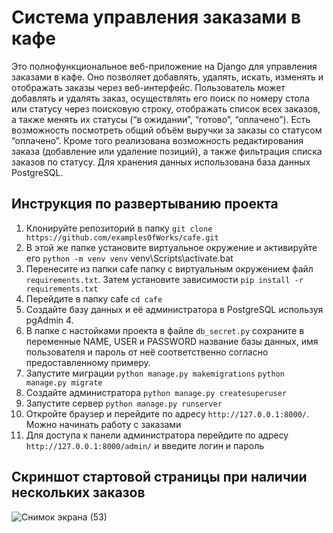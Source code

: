 # Cистема управления заказами в кафе
Это полнофункциональное веб-приложение на Django для управления заказами в кафе. Оно позволяет добавлять, удалять, искать, изменять и отображать заказы через веб-интерфейс.
Пользователь может добавлять и удалять заказ, осуществлять его поиск по номеру стола или статусу через поисковую строку, отображать список всех заказов, а также менять их статусы (“в ожидании”, “готово”, “оплачено”). Есть возможность посмотреть общий объём выручки за заказы со статусом “оплачено”. Кроме того реализована возможность редактирования заказа (добавление или удаление позиций), а также фильтрация списка заказов по статусу.
Для хранения данных использована база данных PostgreSQL.

## Инструкция по развертыванию проекта
1.	Клонируйте репозиторий в папку
   ```git clone https://github.com/examplesOfWorks/cafe.git```
2.	В этой же папке установите виртуальное окружение и активируйте его
```python -m venv venv```
venv\Scripts\activate.bat
3.	Перенесите из папки cafe папку с виртуальным окружением файл ```requirements.txt```. Затем установите зависимости
```pip install -r requirements.txt```
4.	Перейдите в папку cafe
```cd cafe```
5.	Создайте базу данных и её администратора в PostgreSQL используя pgAdmin 4.
6.	В папке с настойками проекта в файле ```db_secret.py``` сохраните в переменные NAME, USER и PASSWORD название базы данных, имя пользователя и пароль от неё соответственно согласно предоставленному примеру. 
7.	Запустите миграции
```python manage.py makemigrations```
```python manage.py migrate```
8.	Создайте администратора
```python manage.py createsuperuser```
9.	Запустите сервер
```python manage.py runserver```
10.	Откройте браузер и перейдите по адресу ```http://127.0.0.1:8000/```. Можно начинать работу с заказами
11.	Для доступа к панели администратора перейдите по адресу ```http://127.0.0.1:8000/admin/``` и введите логин и пароль
## Скриншот стартовой страницы при наличии нескольких заказов
![Снимок экрана (53)](https://github.com/user-attachments/assets/b633085c-41dd-4fe6-97cf-8b16b6eb52a9)


